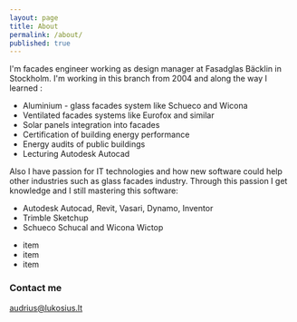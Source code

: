 ```yaml
---
layout: page
title: About
permalink: /about/
published: true
---
```


I'm facades engineer working as design manager at Fasadglas Bäcklin in Stockholm. I'm working in this branch from 2004 and along the way I learned :
* Aluminium - glass facades system like Schueco and Wicona
* Ventilated facades systems like Eurofox and similar
* Solar panels integration into facades
* Certification of building energy performance
* Energy audits of public buildings
* Lecturing Autodesk Autocad

Also I have passion for IT technologies and how new software could help other industries such as glass facades industry. Through this passion I get knowledge and I still mastering this software:
* Autodesk Autocad, Revit, Vasari, Dynamo, Inventor
* Trimble Sketchup
* Schueco Schucal and Wicona Wictop
 
 
 - item
- item
- item



### Contact me

[audrius@lukosius.lt](mailto:audrius@lukosius.lt)